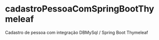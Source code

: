 # cadastroPessoaComSpringBootThymeleaf
Cadastro de pessoa com integração DBMySql / Spring Boot Thymeleaf
